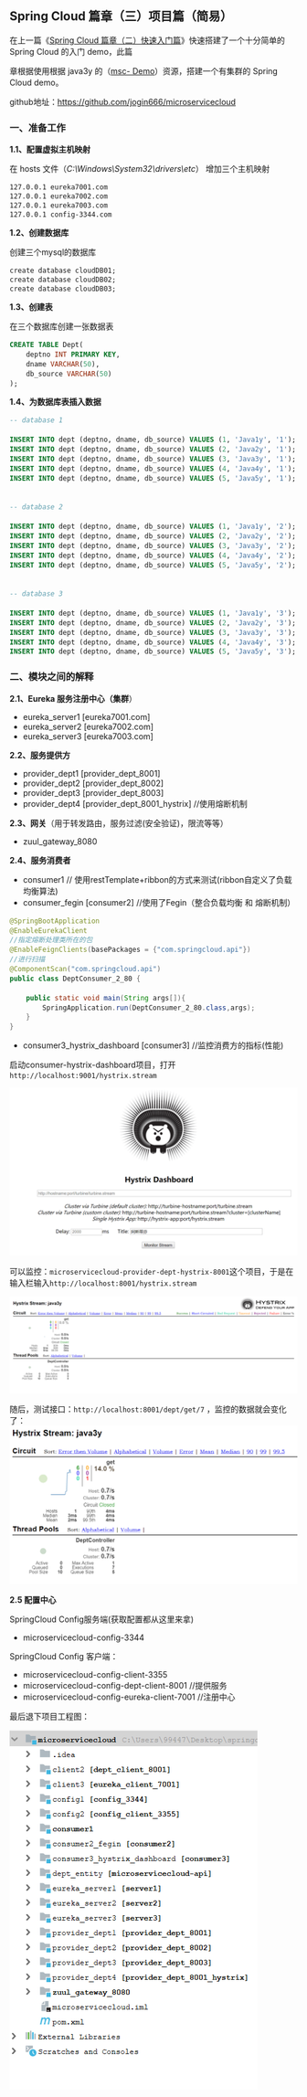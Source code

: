 ## Spring Cloud 篇章（三）项目篇（简易）

在上一篇《<a href="">Spring Cloud 篇章（二）快速入门篇</a>》快速搭建了一个十分简单的 Spring Cloud 的入门 demo，此篇

章根据使用根据 java3y 的（<a href="https://github.com/ZhongFuCheng3y/msc-Demo/tree/master/microservicecloud">msc- Demo</a>）资源，搭建一个有集群的 Spring Cloud  demo。 

github地址：https://github.com/jogin666/microservicecloud



### 一、准备工作 

**1.1、配置虚拟主机映射**

在 hosts 文件（*C:\Windows\System32\drivers\etc*） 增加三个主机映射

```
127.0.0.1 eureka7001.com
127.0.0.1 eureka7002.com
127.0.0.1 eureka7003.com
127.0.0.1 config-3344.com
```

**1.2、创建数据库**

创建三个mysql的数据库

```
create database cloudDB01;
create database cloudDB02;
create database cloudDB03;
```

**1.3、创建表**

在三个数据库创建一张数据表

```sql
CREATE TABLE Dept(
    deptno INT PRIMARY KEY,
    dname VARCHAR(50),
    db_source VARCHAR(50)
);
```

**1.4、为数据库表插入数据**

```sql
-- database 1

INSERT INTO dept (deptno, dname, db_source) VALUES (1, 'Java1y', '1');
INSERT INTO dept (deptno, dname, db_source) VALUES (2, 'Java2y', '1');
INSERT INTO dept (deptno, dname, db_source) VALUES (3, 'Java3y', '1');
INSERT INTO dept (deptno, dname, db_source) VALUES (4, 'Java4y', '1');
INSERT INTO dept (deptno, dname, db_source) VALUES (5, 'Java5y', '1');


-- database 2

INSERT INTO dept (deptno, dname, db_source) VALUES (1, 'Java1y', '2');
INSERT INTO dept (deptno, dname, db_source) VALUES (2, 'Java2y', '2');
INSERT INTO dept (deptno, dname, db_source) VALUES (3, 'Java3y', '2');
INSERT INTO dept (deptno, dname, db_source) VALUES (4, 'Java4y', '2');
INSERT INTO dept (deptno, dname, db_source) VALUES (5, 'Java5y', '2');


-- database 3

INSERT INTO dept (deptno, dname, db_source) VALUES (1, 'Java1y', '3');
INSERT INTO dept (deptno, dname, db_source) VALUES (2, 'Java2y', '3');
INSERT INTO dept (deptno, dname, db_source) VALUES (3, 'Java3y', '3');
INSERT INTO dept (deptno, dname, db_source) VALUES (4, 'Java4y', '3');
INSERT INTO dept (deptno, dname, db_source) VALUES (5, 'Java5y', '3');
```



### 二、模块之间的解释

**2.1、Eureka 服务注册中心（集群**）

* eureka_server1  [eureka7001.com]
* eureka_server2  [eureka7002.com]
* eureka_server3  [eureka7003.com]

**2.2、服务提供方**

* provider_dept1   [provider_dept_8001]
* provider_dept2   [provider_dept_8002]
* provider_dept3   [provider_dept_8003]
* provider_dept4   [provider_dept_8001_hystrix]   //使用熔断机制

**2.3、网关**（用于转发路由，服务过滤(安全验证)，限流等等）

* zuul_gateway_8080

**2.4、服务消费者**

* consumer1   // 使用restTemplate+ribbon的方式来测试(ribbon自定义了负载均衡算法)
* consumer_fegin   [consumer2]  //使用了Fegin（整合负载均衡 和 熔断机制）

```java
@SpringBootApplication
@EnableEurekaClient
//指定熔断处理类所在的包
@EnableFeignClients(basePackages = {"com.springcloud.api"})
//进行扫描
@ComponentScan("com.springcloud.api")
public class DeptConsumer_2_80 {

    public static void main(String args[]){
        SpringApplication.run(DeptConsumer_2_80.class,args);
    }
}
```

* consumer3_hystrix_dashboard [consumer3]    //监控消费方的指标(性能)

启动consumer-hystrix-dashboard项目，打开`http://localhost:9001/hystrix.stream`

![dashboard](https://github.com/jogin666/blog/blob/master/resource/spring%20family/spring%20cloud/images/dashboard.png)

可以监控：`microservicecloud-provider-dept-hystrix-8001`这个项目，于是在输入栏输入`http://localhost:8001/hystrix.stream`

![dashboard1](https://github.com/jogin666/blog/blob/master/resource/spring%20family/spring%20cloud/images/dashboard1.png)

随后，测试接口：`http://localhost:8001/dept/get/7` ，监控的数据就会变化了：![dashboard3](https://github.com/jogin666/blog/blob/master/resource/spring%20family/spring%20cloud/images/dashboard3.png)

**2.5 配置中心**

SpringCloud Config服务端(获取配置都从这里来拿)

- microservicecloud-config-3344

SpringCloud Config 客户端：

- microservicecloud-config-client-3355  
- microservicecloud-config-dept-client-8001   //提供服务
- microservicecloud-config-eureka-client-7001  //注册中心

最后退下项目工程图：

![项目工程（集群）](https://github.com/jogin666/blog/blob/master/resource/spring%20family/spring%20cloud/images/%E9%A1%B9%E7%9B%AE%E5%B7%A5%E7%A8%8B%EF%BC%88%E9%9B%86%E7%BE%A4%EF%BC%89.png)